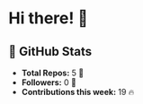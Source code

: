 # Hi there! 👋

## 🚀 GitHub Stats
- **Total Repos:** 5 🌟
- **Followers:** 0 👥
- **Contributions this week:** 19 🔥
